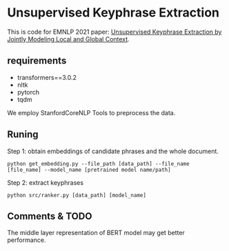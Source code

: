 # Unsupervised Keyphrase Extraction
This is code for EMNLP 2021 paper: [Unsupervised Keyphrase Extraction by Jointly Modeling Local and Global Context](https://aclanthology.org/2021.emnlp-main.14/).


## requirements
- transformers==3.0.2
- nltk
- pytorch
- tqdm

We employ StanfordCoreNLP Tools to preprocess the data.

## Runing
Step 1: obtain embeddings of candidate phrases and the whole document.
```shell
python get_embedding.py --file_path [data_path] --file_name [file_name] --model_name [pretrained model name/path]
```

Step 2: extract keyphrases
```shell
python src/ranker.py [data_path] [model_name]
```

## Comments & TODO
The middle layer representation of BERT model may get better performance.
